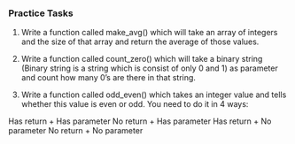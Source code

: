 ### Practice Tasks

1.  Write a function called make_avg() which will take an array of integers and the size of that array and return the average of those values.

2.  Write a function called count_zero() which will take a binary string (Binary string is a string which is consist of only 0 and 1) as parameter and count how many 0’s are there in that string.

3) Write a function called odd_even() which takes an integer value and tells whether this value is even or odd. You need to do it in 4 ways:

Has return + Has parameter
No return + Has parameter
Has return + No parameter
No return + No parameter
